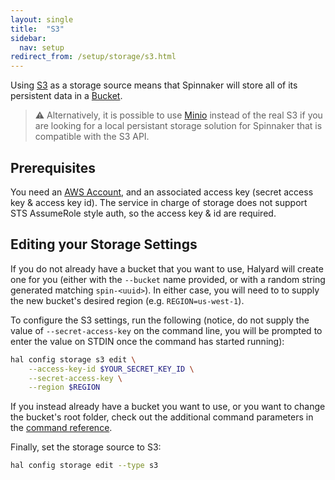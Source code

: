 ```yaml
---
layout: single
title:  "S3"
sidebar:
  nav: setup
redirect_from: /setup/storage/s3.html
---
```


Using [S3](https://aws.amazon.com/s3/) as a 
storage source means that Spinnaker will store all of its persistent data in a
[Bucket](https://aws.amazon.com/s3/details/). 

> :warning: Alternatively, it is possible to use [Minio](/setup/storage/minio)
> instead of the real S3 if you are looking for a local persistant storage solution
> for Spinnaker that is compatible with the S3 API.

## Prerequisites

You need an [AWS Account](https://aws.amazon.com/account/), and an associated
access key (secret access key & access key id). The service in charge of
storage does not support STS AssumeRole style auth, so the access key & id are
required.

## Editing your Storage Settings

If you do not already have a bucket that you want to use, Halyard will create
one for you (either with the `--bucket` name provided, or with a random string
generated matching `spin-<uuid>`). In either case, you will need to
to supply the new bucket's desired region (e.g. `REGION=us-west-1`).

To configure the S3 settings, run the following (notice, do not supply the
value of `--secret-access-key` on the command line, you will be prompted to
enter the value on STDIN once the command has started running):

```bash
hal config storage s3 edit \
    --access-key-id $YOUR_SECRET_KEY_ID \
    --secret-access-key \
    --region $REGION
```

If you instead already have a bucket you want to use, or you want to change the
bucket's root folder, check out the additional command parameters in the
[command reference](/reference/halyard/commands#hal-config-storage-s3-edit).

Finally, set the storage source to S3:

```bash
hal config storage edit --type s3
```
